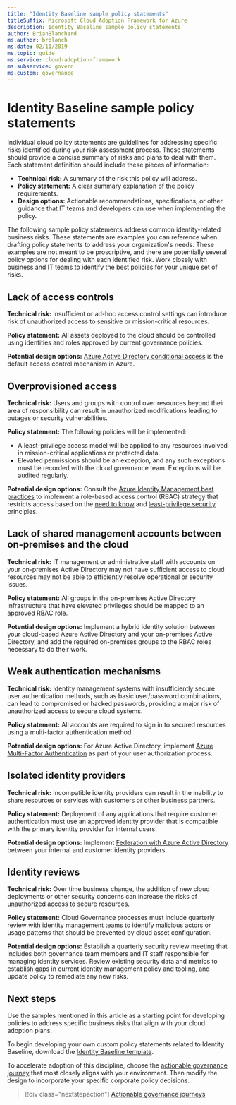 ```yaml
---
title: "Identity Baseline sample policy statements"
titleSuffix: Microsoft Cloud Adoption Framework for Azure
description: Identity Baseline sample policy statements
author: BrianBlanchard
ms.author: brblanch
ms.date: 02/11/2019
ms.topic: guide
ms.service: cloud-adoption-framework
ms.subservice: govern
ms.custom: governance
---
```


# Identity Baseline sample policy statements

Individual cloud policy statements are guidelines for addressing specific risks identified during your risk assessment process. These statements should provide a concise summary of risks and plans to deal with them. Each statement definition should include these pieces of information:

- **Technical risk:** A summary of the risk this policy will address.
- **Policy statement:** A clear summary explanation of the policy requirements.
- **Design options:** Actionable recommendations, specifications, or other guidance that IT teams and developers can use when implementing the policy.

The following sample policy statements address common identity-related business risks. These statements are examples you can reference when drafting policy statements to address your organization's needs. These examples are not meant to be proscriptive, and there are potentially several policy options for dealing with each identified risk. Work closely with business and IT teams to identify the best policies for your unique set of risks.

## Lack of access controls

**Technical risk:** Insufficient or ad-hoc access control settings can introduce risk of unauthorized access to sensitive or mission-critical resources.

**Policy statement:** All assets deployed to the cloud should be controlled using identities and roles approved by current governance policies.

**Potential design options:** [Azure Active Directory conditional access](/azure/active-directory/conditional-access/overview) is the default access control mechanism in Azure.

## Overprovisioned access

**Technical risk:** Users and groups with control over resources beyond their area of responsibility can result in unauthorized modifications leading to outages or security vulnerabilities.

**Policy statement:** The following policies will be implemented:

- A least-privilege access model will be applied to any resources involved in mission-critical applications or protected data.
- Elevated permissions should be an exception, and any such exceptions must be recorded with the cloud governance team. Exceptions will be audited regularly.

**Potential design options:** Consult the [Azure Identity Management best practices](/azure/security/azure-security-identity-management-best-practices) to implement a role-based access control (RBAC) strategy that restricts access based on the [need to know](https://wikipedia.org/wiki/Need_to_know) and [least-privilege security](https://wikipedia.org/wiki/Principle_of_least_privilege) principles.

## Lack of shared management accounts between on-premises and the cloud

**Technical risk:** IT management or administrative staff with accounts on your on-premises Active Directory may not have sufficient access to cloud resources may not be able to efficiently resolve operational or security issues.

**Policy statement:** All groups in the on-premises Active Directory infrastructure that have elevated privileges should be mapped to an approved RBAC role.

**Potential design options:** Implement a hybrid identity solution between your cloud-based Azure Active Directory and your on-premises Active Directory, and add the required on-premises groups to the RBAC roles necessary to do their work.

## Weak authentication mechanisms

**Technical risk:** Identity management systems with insufficiently secure user authentication methods, such as basic user/password combinations, can lead to compromised or hacked passwords, providing a major risk of unauthorized access to secure cloud systems.

**Policy statement:** All accounts are required to sign in to secured resources using a multi-factor authentication method.

**Potential design options:** For Azure Active Directory, implement [Azure Multi-Factor Authentication](/azure/active-directory/authentication/concept-mfa-howitworks) as part of your user authorization process.

## Isolated identity providers

**Technical risk:** Incompatible identity providers can result in the inability to share resources or services with customers or other business partners.

**Policy statement:** Deployment of any applications that require customer authentication must use an approved identity provider that is compatible with the primary identity provider for internal users.

**Potential design options:** Implement [Federation with Azure Active Directory](/azure/active-directory/hybrid/whatis-fed) between your internal and customer identity providers.

## Identity reviews

**Technical risk:** Over time business change, the addition of new cloud deployments or other security concerns can increase the risks of unauthorized access to secure resources.

**Policy statement:** Cloud Governance processes must include quarterly review with identity management teams to identify malicious actors or usage patterns that should be prevented by cloud asset configuration.

**Potential design options:** Establish a quarterly security review meeting that includes both governance team members and IT staff responsible for managing identity services. Review existing security data and metrics to establish gaps in current identity management policy and tooling, and update policy to remediate any new risks.

## Next steps

Use the samples mentioned in this article as a starting point for developing policies to address specific business risks that align with your cloud adoption plans.

To begin developing your own custom policy statements related to Identity Baseline, download the [Identity Baseline template](./template.md).

To accelerate adoption of this discipline, choose the [actionable governance journey](../journeys/index.md) that most closely aligns with your environment. Then modify the design to incorporate your specific corporate policy decisions.

> [!div class="nextstepaction"]
> [Actionable governance journeys](../journeys/index.md)

